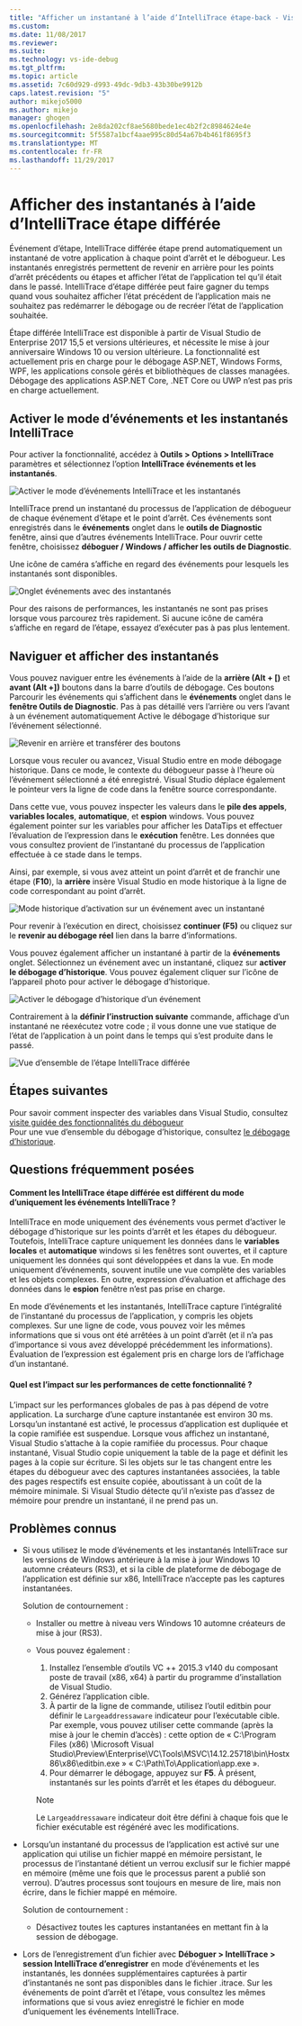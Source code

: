 ```yaml
---
title: "Afficher un instantané à l’aide d’IntelliTrace étape-back - Visual Studio | Documents Microsoft"
ms.custom: 
ms.date: 11/08/2017
ms.reviewer: 
ms.suite: 
ms.technology: vs-ide-debug
ms.tgt_pltfrm: 
ms.topic: article
ms.assetid: 7c60d929-d993-49dc-9db3-43b30be9912b
caps.latest.revision: "5"
author: mikejo5000
ms.author: mikejo
manager: ghogen
ms.openlocfilehash: 2e8da202cf8ae5680bede1ec4b2f2c8984624e4e
ms.sourcegitcommit: 5f5587a1bcf4aae995c80d54a67b4b461f8695f3
ms.translationtype: MT
ms.contentlocale: fr-FR
ms.lasthandoff: 11/29/2017
---
```

# <a name="view-snapshots-using-intellitrace-step-back"></a>Afficher des instantanés à l’aide d’IntelliTrace étape différée
Événement d’étape, IntelliTrace différée étape prend automatiquement un instantané de votre application à chaque point d’arrêt et le débogueur. Les instantanés enregistrés permettent de revenir en arrière pour les points d’arrêt précédents ou étapes et afficher l’état de l’application tel qu’il était dans le passé. IntelliTrace d’étape différée peut faire gagner du temps quand vous souhaitez afficher l’état précédent de l’application mais ne souhaitez pas redémarrer le débogage ou de recréer l’état de l’application souhaitée.

Étape différée IntelliTrace est disponible à partir de Visual Studio de Enterprise 2017 15,5 et versions ultérieures, et nécessite le mise à jour anniversaire Windows 10 ou version ultérieure. La fonctionnalité est actuellement pris en charge pour le débogage ASP.NET, Windows Forms, WPF, les applications console gérés et bibliothèques de classes managées. Débogage des applications ASP.NET Core, .NET Core ou UWP n’est pas pris en charge actuellement. 
  
## <a name="enable-intellitrace-events-and-snapshots-mode"></a>Activer le mode d’événements et les instantanés IntelliTrace 
Pour activer la fonctionnalité, accédez à **Outils > Options > IntelliTrace** paramètres et sélectionnez l’option **IntelliTrace événements et les instantanés**. 

![Activer le mode d’événements IntelliTrace et les instantanés](../debugger/media/intellitrace-enable-snapshots.png "mode activer les événements IntelliTrace et les instantanés")

IntelliTrace prend un instantané du processus de l’application de débogueur de chaque événement d’étape et le point d’arrêt. Ces événements sont enregistrés dans le **événements** onglet dans le **outils de Diagnostic** fenêtre, ainsi que d’autres événements IntelliTrace. Pour ouvrir cette fenêtre, choisissez **déboguer / Windows / afficher les outils de Diagnostic**.

Une icône de caméra s’affiche en regard des événements pour lesquels les instantanés sont disponibles. 

![Onglet événements avec des instantanés](../debugger/media/intellitrace-events-tab-with-snapshots.png "onglet événements avec des instantanés sur les points d’arrêt et étapes")

Pour des raisons de performances, les instantanés ne sont pas prises lorsque vous parcourez très rapidement. Si aucune icône de caméra s’affiche en regard de l’étape, essayez d’exécuter pas à pas plus lentement.

## <a name="navigate-and-view-snapshots"></a>Naviguer et afficher des instantanés

Vous pouvez naviguer entre les événements à l’aide de la **arrière (Alt + [)** et **avant (Alt +])** boutons dans la barre d’outils de débogage. Ces boutons Parcourir les événements qui s’affichent dans le **événements** onglet dans le **fenêtre Outils de Diagnostic**. Pas à pas détaillé vers l’arrière ou vers l’avant à un événement automatiquement Active le débogage d’historique sur l’événement sélectionné.

![Revenir en arrière et transférer des boutons](../debugger/media/intellitrace-step-back-icons-description.png "boutons arrière et avancer")

Lorsque vous reculer ou avancez, Visual Studio entre en mode débogage historique. Dans ce mode, le contexte du débogueur passe à l’heure où l’événement sélectionné a été enregistré. Visual Studio déplace également le pointeur vers la ligne de code dans la fenêtre source correspondante. 

Dans cette vue, vous pouvez inspecter les valeurs dans le **pile des appels**, **variables locales**, **automatique**, et **espion** windows. Vous pouvez également pointer sur les variables pour afficher les DataTips et effectuer l’évaluation de l’expression dans le **exécution** fenêtre. Les données que vous consultez provient de l’instantané du processus de l’application effectuée à ce stade dans le temps.

Ainsi, par exemple, si vous avez atteint un point d’arrêt et de franchir une étape (**F10**), la **arrière** insère Visual Studio en mode historique à la ligne de code correspondant au point d’arrêt. 

![Mode historique d’activation sur un événement avec un instantané](../debugger/media/intellitrace-historical-mode-with-snapshot.png "mode historique d’activation sur un événement avec un instantané")

Pour revenir à l’exécution en direct, choisissez **continuer (F5)** ou cliquez sur le **revenir au débogage réel** lien dans la barre d’informations. 

Vous pouvez également afficher un instantané à partir de la **événements** onglet. Sélectionnez un événement avec un instantané, cliquez sur **activer le débogage d’historique**. Vous pouvez également cliquer sur l’icône de l’appareil photo pour activer le débogage d’historique.

![Activer le débogage d’historique d’un événement](../debugger/media/intellitrace-activate-historical-debugging.png "activer le débogage d’historique d’un événement")

Contrairement à la **définir l’instruction suivante** commande, affichage d’un instantané ne réexécutez votre code ; il vous donne une vue statique de l’état de l’application à un point dans le temps qui s’est produite dans le passé.

![Vue d’ensemble de l’étape IntelliTrace différée](../debugger/media/intellitrace-step-back-overview.png "vue d’ensemble de IntelliTrace étape différée")

## <a name="next-steps"></a>Étapes suivantes  
 Pour savoir comment inspecter des variables dans Visual Studio, consultez [visite guidée des fonctionnalités du débogueur](../debugger/debugger-feature-tour.md)  
 Pour une vue d’ensemble du débogage d’historique, consultez [le débogage d’historique](../debugger/historical-debugging.md).  

## <a name="frequently-asked-questions"></a>Questions fréquemment posées

#### <a name="how-is-intellitrace-step-back-different-from-intellitrace-events-only-mode"></a>Comment les IntelliTrace étape différée est différent du mode d’uniquement les événements IntelliTrace ?

IntelliTrace en mode uniquement des événements vous permet d’activer le débogage d’historique sur les points d’arrêt et les étapes du débogueur. Toutefois, IntelliTrace capture uniquement les données dans le **variables locales** et **automatique** windows si les fenêtres sont ouvertes, et il capture uniquement les données qui sont développées et dans la vue. En mode uniquement d’événements, souvent inutile une vue complète des variables et les objets complexes. En outre, expression d’évaluation et affichage des données dans le **espion** fenêtre n’est pas prise en charge. 

En mode d’événements et les instantanés, IntelliTrace capture l’intégralité de l’instantané du processus de l’application, y compris les objets complexes. Sur une ligne de code, vous pouvez voir les mêmes informations que si vous ont été arrêtées à un point d’arrêt (et il n’a pas d’importance si vous avez développé précédemment les informations). Évaluation de l’expression est également pris en charge lors de l’affichage d’un instantané.  

#### <a name="what-is-the-performance-impact-of-this-feature"></a>Quel est l’impact sur les performances de cette fonctionnalité ? 

L’impact sur les performances globales de pas à pas dépend de votre application. La surcharge d’une capture instantanée est environ 30 ms. Lorsqu’un instantané est activé, le processus d’application est dupliquée et la copie ramifiée est suspendue. Lorsque vous affichez un instantané, Visual Studio s’attache à la copie ramifiée du processus. Pour chaque instantané, Visual Studio copie uniquement la table de la page et définit les pages à la copie sur écriture. Si les objets sur le tas changent entre les étapes du débogueur avec des captures instantanées associées, la table des pages respectifs est ensuite copiée, aboutissant à un coût de la mémoire minimale. Si Visual Studio détecte qu’il n’existe pas d’assez de mémoire pour prendre un instantané, il ne prend pas un.
 
## <a name="known-issues"></a>Problèmes connus  
* Si vous utilisez le mode d’événements et les instantanés IntelliTrace sur les versions de Windows antérieure à la mise à jour Windows 10 automne créateurs (RS3), et si la cible de plateforme de débogage de l’application est définie sur x86, IntelliTrace n’accepte pas les captures instantanées.

    Solution de contournement :
    * Installer ou mettre à niveau vers Windows 10 automne créateurs de mise à jour (RS3). 
    * Vous pouvez également : 
        1. Installez l’ensemble d’outils VC ++ 2015.3 v140 du composant poste de travail (x86, x64) à partir du programme d’installation de Visual Studio.
        2. Générez l’application cible.
        3. À partir de la ligne de commande, utilisez l’outil editbin pour définir le `Largeaddressaware` indicateur pour l’exécutable cible. Par exemple, vous pouvez utiliser cette commande (après la mise à jour le chemin d’accès) : cette option de « C:\Program Files (x86) \Microsoft Visual Studio\Preview\Enterprise\VC\Tools\MSVC\14.12.25718\bin\Hostx86\x86\editbin.exe » « C:\Path\To\Application\app.exe ».
        4. Pour démarrer le débogage, appuyez sur **F5**. À présent, instantanés sur les points d’arrêt et les étapes du débogueur.

        > [!Note]
        > Le `Largeaddressaware` indicateur doit être défini à chaque fois que le fichier exécutable est régénéré avec les modifications.

* Lorsqu’un instantané du processus de l’application est activé sur une application qui utilise un fichier mappé en mémoire persistant, le processus de l’instantané détient un verrou exclusif sur le fichier mappé en mémoire (même une fois que le processus parent a publié son verrou). D’autres processus sont toujours en mesure de lire, mais non écrire, dans le fichier mappé en mémoire.

    Solution de contournement :
    * Désactivez toutes les captures instantanées en mettant fin à la session de débogage. 

* Lors de l’enregistrement d’un fichier avec **Déboguer > IntelliTrace > session IntelliTrace d’enregistrer** en mode d’événements et les instantanés, les données supplémentaires capturées à partir d’instantanés ne sont pas disponibles dans le fichier .itrace. Sur les événements de point d’arrêt et l’étape, vous consultez les mêmes informations que si vous aviez enregistré le fichier en mode d’uniquement les événements IntelliTrace. 

